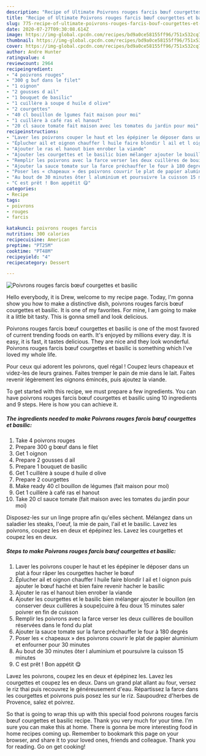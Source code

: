 ```yaml
---
description: "Recipe of Ultimate Poivrons rouges farcis bœuf courgettes et basilic"
title: "Recipe of Ultimate Poivrons rouges farcis bœuf courgettes et basilic"
slug: 775-recipe-of-ultimate-poivrons-rouges-farcis-bouf-courgettes-et-basilic
date: 2020-07-27T09:30:08.614Z
image: https://img-global.cpcdn.com/recipes/bd9a0ce58155ff96/751x532cq70/poivrons-rouges-farcis-boeuf-courgettes-et-basilic-photo-principale-de-la-recette.jpg
thumbnail: https://img-global.cpcdn.com/recipes/bd9a0ce58155ff96/751x532cq70/poivrons-rouges-farcis-boeuf-courgettes-et-basilic-photo-principale-de-la-recette.jpg
cover: https://img-global.cpcdn.com/recipes/bd9a0ce58155ff96/751x532cq70/poivrons-rouges-farcis-boeuf-courgettes-et-basilic-photo-principale-de-la-recette.jpg
author: Andre Hunter
ratingvalue: 4
reviewcount: 2964
recipeingredient:
- "4 poivrons rouges"
- "300 g buf dans le filet"
- "1 oignon"
- "2 gousses d ail"
- "1 bouquet de basilic"
- "1 cuillère à soupe d huile d olive"
- "2 courgettes"
- "40 cl bouillon de lgumes fait maison pour moi"
- "1 cuillère à café ras el hanout"
- "20 cl sauce tomate fait maison avec les tomates du jardin pour moi"
recipeinstructions:
- "Laver les poivrons couper le haut et les épépiner le déposer dans un plat à four râper les courgettes hacher le bœuf"
- "Éplucher ail et oignon chauffer l huile faire blondir l ail et l oignon puis ajouter le bœuf haché et bien faire revenir hacher le basilic"
- "Ajouter le ras el hanout bien enrober la viande"
- "Ajouter les courgettes et le basilic bien mélanger ajouter le bouillon (en conserver deux cuillères à soupe)cuire à feu doux 15 minutes saler poivrer en fin de cuisson"
- "Remplir les poivrons avec la farce verser les deux cuillères de bouillon réservées dans le fond du plat"
- "Ajouter la sauce tomate sur la farce préchauffer le four à 180 degrés"
- "Poser les « chapeaux » des poivrons couvrir le plat de papier aluminium et enfourner pour 30 minutes"
- "Au bout de 30 minutes ôter l aluminium et poursuivre la cuisson 15 minutes"
- "C est prêt ! Bon appétit 😋"
categories:
- Recipe
tags:
- poivrons
- rouges
- farcis

katakunci: poivrons rouges farcis 
nutrition: 300 calories
recipecuisine: American
preptime: "PT25M"
cooktime: "PT48M"
recipeyield: "4"
recipecategory: Dessert

---
```



![Poivrons rouges farcis bœuf courgettes et basilic](https://img-global.cpcdn.com/recipes/bd9a0ce58155ff96/751x532cq70/poivrons-rouges-farcis-boeuf-courgettes-et-basilic-photo-principale-de-la-recette.jpg)

Hello everybody, it is Drew, welcome to my recipe page. Today, I'm gonna show you how to make a distinctive dish, poivrons rouges farcis bœuf courgettes et basilic. It is one of my favorites. For mine, I am going to make it a little bit tasty. This is gonna smell and look delicious.

Poivrons rouges farcis bœuf courgettes et basilic is one of the most favored of current trending foods on earth. It's enjoyed by millions every day. It is easy, it is fast, it tastes delicious. They are nice and they look wonderful. Poivrons rouges farcis bœuf courgettes et basilic is something which I've loved my whole life.

Pour ceux qui adorent les poivrons, quel régal ! Coupez leurs chapeaux et videz-les de leurs graines. Faites tremper le pain de mie dans le lait. Faites revenir légèrement les oignons émincés, puis ajoutez la viande.


To get started with this recipe, we must prepare a few ingredients. You can have poivrons rouges farcis bœuf courgettes et basilic using 10 ingredients and 9 steps. Here is how you can achieve it.

<!--inarticleads1-->

##### The ingredients needed to make Poivrons rouges farcis bœuf courgettes et basilic:

1. Take 4 poivrons rouges
1. Prepare 300 g bœuf dans le filet
1. Get 1 oignon
1. Prepare 2 gousses d ail
1. Prepare 1 bouquet de basilic
1. Get 1 cuillère à soupe d huile d olive
1. Prepare 2 courgettes
1. Make ready 40 cl bouillon de légumes (fait maison pour moi)
1. Get 1 cuillère à café ras el hanout
1. Take 20 cl sauce tomate (fait maison avec les tomates du jardin pour moi)


Disposez-les sur un linge propre afin qu&#39;elles sèchent. Mélangez dans un saladier les steaks, l&#39;oeuf, la mie de pain, l&#39;ail et le basilic. Lavez les poivrons, coupez les en deux et épépinez les. Lavez les courgettes et coupez les en deux. 

<!--inarticleads2-->

##### Steps to make Poivrons rouges farcis bœuf courgettes et basilic:

1. Laver les poivrons couper le haut et les épépiner le déposer dans un plat à four râper les courgettes hacher le bœuf
1. Éplucher ail et oignon chauffer l huile faire blondir l ail et l oignon puis ajouter le bœuf haché et bien faire revenir hacher le basilic
1. Ajouter le ras el hanout bien enrober la viande
1. Ajouter les courgettes et le basilic bien mélanger ajouter le bouillon (en conserver deux cuillères à soupe)cuire à feu doux 15 minutes saler poivrer en fin de cuisson
1. Remplir les poivrons avec la farce verser les deux cuillères de bouillon réservées dans le fond du plat
1. Ajouter la sauce tomate sur la farce préchauffer le four à 180 degrés
1. Poser les « chapeaux » des poivrons couvrir le plat de papier aluminium et enfourner pour 30 minutes
1. Au bout de 30 minutes ôter l aluminium et poursuivre la cuisson 15 minutes
1. C est prêt ! Bon appétit 😋


Lavez les poivrons, coupez les en deux et épépinez les. Lavez les courgettes et coupez les en deux. Dans un grand plat allant au four, versez le riz thai puis recouvrez le généreusement d&#39;eau. Répartissez la farce dans les courgettes et poivrons puis posez les sur le riz. Saupoudrez d&#39;herbes de Provence, salez et poivrez. 

So that is going to wrap this up with this special food poivrons rouges farcis bœuf courgettes et basilic recipe. Thank you very much for your time. I'm sure you can make this at home. There is gonna be more interesting food in home recipes coming up. Remember to bookmark this page on your browser, and share it to your loved ones, friends and colleague. Thank you for reading. Go on get cooking!
